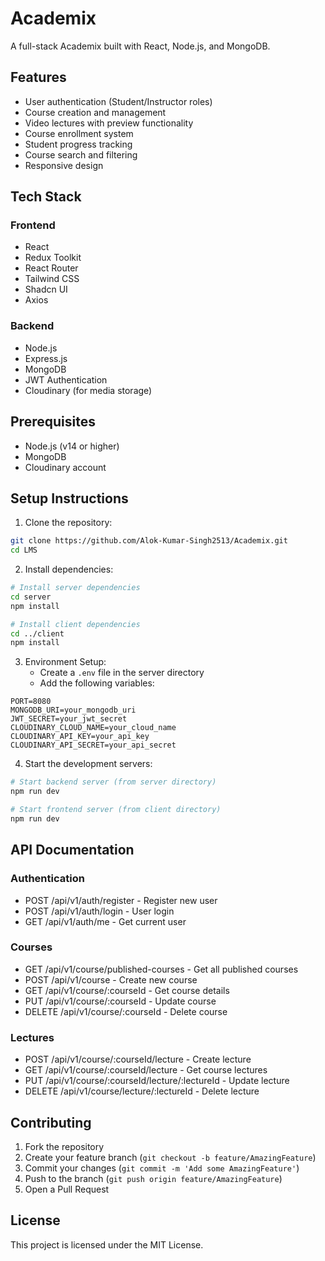 # Academix

A full-stack Academix built with React, Node.js, and MongoDB.

## Features

- User authentication (Student/Instructor roles)
- Course creation and management
- Video lectures with preview functionality
- Course enrollment system
- Student progress tracking
- Course search and filtering
- Responsive design

## Tech Stack

### Frontend
- React
- Redux Toolkit
- React Router
- Tailwind CSS
- Shadcn UI
- Axios

### Backend
- Node.js
- Express.js
- MongoDB
- JWT Authentication
- Cloudinary (for media storage)

## Prerequisites

- Node.js (v14 or higher)
- MongoDB
- Cloudinary account

## Setup Instructions

1. Clone the repository:
```bash
git clone https://github.com/Alok-Kumar-Singh2513/Academix.git
cd LMS
```

2. Install dependencies:
```bash
# Install server dependencies
cd server
npm install

# Install client dependencies
cd ../client
npm install
```

3. Environment Setup:
   - Create a `.env` file in the server directory
   - Add the following variables:
```
PORT=8080
MONGODB_URI=your_mongodb_uri
JWT_SECRET=your_jwt_secret
CLOUDINARY_CLOUD_NAME=your_cloud_name
CLOUDINARY_API_KEY=your_api_key
CLOUDINARY_API_SECRET=your_api_secret
```

4. Start the development servers:
```bash
# Start backend server (from server directory)
npm run dev

# Start frontend server (from client directory)
npm run dev
```

## API Documentation

### Authentication
- POST /api/v1/auth/register - Register new user
- POST /api/v1/auth/login - User login
- GET /api/v1/auth/me - Get current user

### Courses
- GET /api/v1/course/published-courses - Get all published courses
- POST /api/v1/course - Create new course
- GET /api/v1/course/:courseId - Get course details
- PUT /api/v1/course/:courseId - Update course
- DELETE /api/v1/course/:courseId - Delete course

### Lectures
- POST /api/v1/course/:courseId/lecture - Create lecture
- GET /api/v1/course/:courseId/lecture - Get course lectures
- PUT /api/v1/course/:courseId/lecture/:lectureId - Update lecture
- DELETE /api/v1/course/lecture/:lectureId - Delete lecture

## Contributing

1. Fork the repository
2. Create your feature branch (`git checkout -b feature/AmazingFeature`)
3. Commit your changes (`git commit -m 'Add some AmazingFeature'`)
4. Push to the branch (`git push origin feature/AmazingFeature`)
5. Open a Pull Request

## License

This project is licensed under the MIT License. 

